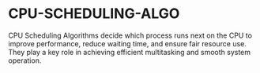 # CPU-SCHEDULING-ALGO
CPU Scheduling Algorithms decide which process runs next on the CPU to improve performance, reduce waiting time, and ensure fair resource use. They play a key role in achieving efficient multitasking and smooth system operation.
